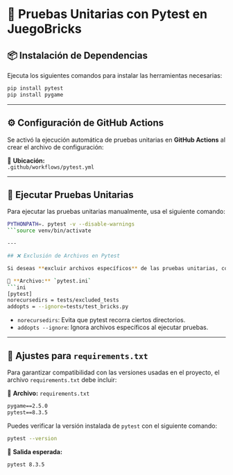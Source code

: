 # 🧪 Pruebas Unitarias con Pytest en JuegoBricks

## 📦 Instalación de Dependencias

Ejecuta los siguientes comandos para instalar las herramientas necesarias:

```bash
pip install pytest
pip install pygame
```

---

## ⚙️ Configuración de GitHub Actions

Se activó la ejecución automática de pruebas unitarias en **GitHub Actions** al crear el archivo de configuración:

📂 **Ubicación:**  
`.github/workflows/pytest.yml`

---

## 🚀 Ejecutar Pruebas Unitarias

Para ejecutar las pruebas unitarias manualmente, usa el siguiente comando:

```bash
PYTHONPATH=. pytest -v --disable-warnings
```source venv/bin/activate

---

## ❌ Exclusión de Archivos en Pytest

Si deseas **excluir archivos específicos** de las pruebas unitarias, configura el archivo `pytest.ini` de la siguiente manera:

📂 **Archivo:** `pytest.ini`
```ini
[pytest]
norecursedirs = tests/excluded_tests
addopts = --ignore=tests/test_bricks.py
```
- `norecursedirs`: Evita que pytest recorra ciertos directorios.
- `addopts --ignore`: Ignora archivos específicos al ejecutar pruebas.

---

## 📌 Ajustes para `requirements.txt`

Para garantizar compatibilidad con las versiones usadas en el proyecto, el archivo `requirements.txt` debe incluir:

📂 **Archivo:** `requirements.txt`
```txt
pygame==2.5.0
pytest==8.3.5
```

Puedes verificar la versión instalada de `pytest` con el siguiente comando:

```bash
pytest --version
```
📌 **Salida esperada:**
```
pytest 8.3.5
```

